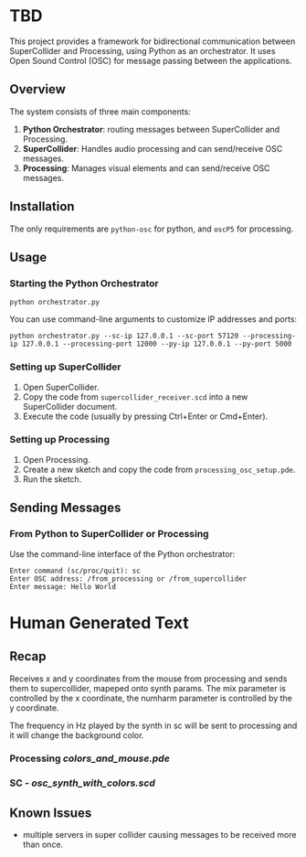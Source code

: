 # TBD

This project provides a framework for bidirectional communication between SuperCollider and Processing, using Python as an orchestrator. It uses Open Sound Control (OSC) for message passing between the applications.

## Overview

The system consists of three main components:

1. **Python Orchestrator**: routing messages between SuperCollider and Processing.
2. **SuperCollider**: Handles audio processing and can send/receive OSC messages.
3. **Processing**: Manages visual elements and can send/receive OSC messages.

## Installation
The only requirements are `python-osc` for python, and `oscP5` for processing.

## Usage

### Starting the Python Orchestrator
   ```
   python orchestrator.py
   ```
   
   You can use command-line arguments to customize IP addresses and ports:
   ```
   python orchestrator.py --sc-ip 127.0.0.1 --sc-port 57120 --processing-ip 127.0.0.1 --processing-port 12000 --py-ip 127.0.0.1 --py-port 5000
   ```

### Setting up SuperCollider

1. Open SuperCollider.
2. Copy the code from `supercollider_receiver.scd` into a new SuperCollider document.
3. Execute the code (usually by pressing Ctrl+Enter or Cmd+Enter).

### Setting up Processing

1. Open Processing.
2. Create a new sketch and copy the code from `processing_osc_setup.pde`.
3. Run the sketch.

## Sending Messages

### From Python to SuperCollider or Processing
Use the command-line interface of the Python orchestrator:

```
Enter command (sc/proc/quit): sc
Enter OSC address: /from_processing or /from_supercollider
Enter message: Hello World
```

# Human Generated Text

## Recap
Receives x and y coordinates from the mouse from processing and sends them to supercollider, mapeped onto synth params.
The mix parameter is controlled by the x coordinate, the numharm parameter is controlled by the y coordinate.

The frequency in Hz played by the synth in sc will be sent to processing and it will change the background color.

### Processing *colors_and_mouse.pde*
### SC - *osc_synth_with_colors.scd*

## Known Issues
- multiple servers in super collider causing messages to be received more than once.